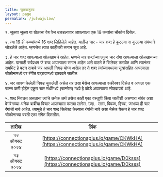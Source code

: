 ```yaml
---
title: जुळवाजुळव
layout: page
permalink: /julwajulaw/
---
```

१. जुळवा जुळव या खेळाचा वेब पेज उघडल्यावर आपल्याला एक 16 कप्पांचा चौकोन दिसेल.

२. त्या 16 ही कप्प्यांमध्ये 16 शब्द लिहिलेले आहेत. यातील चार - चार शब्द हे कुठल्या ना कुठल्या संबंधाने जोडलेले आहेत. म्हणजेच त्यात काहीतरी समान सूत्र आहे.

३. हे चार शब्द आपल्याला ओळखायचे आहेत. म्हणजे चार शब्दांच्या एकूण चार रांगा आपल्याला ओळखायच्या आहेत. यासाठी सर्वप्रथम जे शब्द आपल्याला समान आहेत असे वाटते ते सिलेक्ट करावेत आणि त्यानंतर सबमिट हे बटन दाबावे जर आपली निवड योग्य असेल तर ते शब्द त्यांच्यामधल्या सूत्रांसहित आपल्याला चौकोनामध्ये वर रंगीत पट्ट्यामध्ये दाखवले जातील.

४. जर आपण केलेली निवड चुकलेली असेल तर तसा मेसेज आपल्याला स्क्रीनवर दिसेल व आपला एक चान्स कमी होईल एकूण चार संधींमध्ये (चान्सेस) मध्ये हे कोडे आपल्याला सोडवायचे आहे.

५. शब्द निवडत असताना त्यांचे अनेक अर्थ तसेच काही एका वस्तूशी किंवा जातीशी असणारा संबंध अशा वेगवेगळ्या अनेक बाबींचा विचार आपल्याला करावा लागेल. उदा.- लाल, पिवळा, हिरवा, जांभळा ही चार रंगांची नावे आहेत. त्यामुळे हे चार शब्द सिलेक्ट केल्यास रंगांची नावे असा मेसेज येऊन हे चार शब्द चौकोनाच्या वरती एका रांगेत दिसतील.

| तारीख | लिंक |
|:----:|:-------:|
| १२ ऑगस्ट २०२४ | [https://connectionsplus.io/game/CKWkHA](https://connectionsplus.io/game/CKWkHA)|
| १३ ऑगस्ट २०२४ | [https://connectionsplus.io/game/D0ksss](https://connectionsplus.io/game/D0ksss)|
